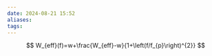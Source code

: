 ```yaml
---
date: 2024-08-21 15:52
aliases: 
tags: 
---
```

$$
W_{eff}(f)=w+\frac{W_{eff}-w}{1+\left(f/f_{p}\right)^{2}} 
$$
